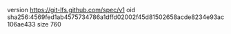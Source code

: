 version https://git-lfs.github.com/spec/v1
oid sha256:4569fed1ab4575734786a1dffd02002f45d81502658acde8234e93ac106ae433
size 760
